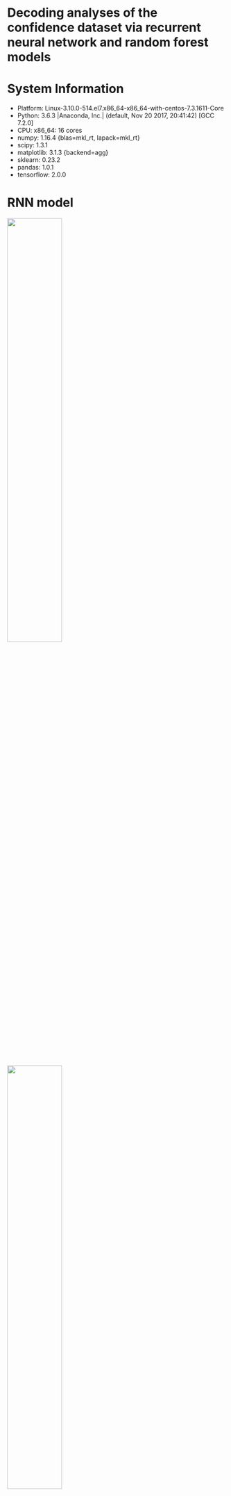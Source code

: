 # Decoding analyses of the confidence dataset via recurrent neural network and random forest models

# System Information
- Platform:      Linux-3.10.0-514.el7.x86_64-x86_64-with-centos-7.3.1611-Core
- Python:        3.6.3 |Anaconda, Inc.| (default, Nov 20 2017, 20:41:42)  [GCC 7.2.0]
- CPU:           x86_64: 16 cores
- numpy:         1.16.4 {blas=mkl_rt, lapack=mkl_rt}
- scipy:         1.3.1
- matplotlib:    3.1.3 {backend=agg}
- sklearn:       0.23.2
- pandas:        1.0.1
- tensorflow:    2.0.0

# RNN model
<p float="left">
  <img src="https://github.com/nmningmei/decoding_confidence_dataset/blob/main/figures/RNN%20model%20confidence%20database.jpg" width="50%" /> <img src="https://github.com/nmningmei/decoding_confidence_dataset/blob/main/figures/external-content.duckduckgo.com.jpg" width="50%" /> 
</p>


# Decode confidence
## Decoding scores (within domain)
![confidence_w_score](https://github.com/nmningmei/decoding_confidence_dataset/blob/main/figures/confidence/LOO_compare_RNN_RF/RNN%20vs%20RF%20LOO.jpeg)

## Feature contributions (within domain)
![confidence_w_feature](https://github.com/nmningmei/decoding_confidence_dataset/blob/main/figures/confidence/LOO_compare_RNN_RF/RNN%20vs%20RF%20features.jpeg)

## Decoding scores (cross domain)
![confidence_c_score](https://github.com/nmningmei/decoding_confidence_dataset/blob/main/figures/confidence/CD/cross%20domain%20decoding%20scores.jpeg)

## Feature contributions (cross domain)
![confidence_c_feature](https://github.com/nmningmei/decoding_confidence_dataset/blob/main/figures/confidence/CD/hidden%20states%20of%20time%20steps.jpeg)

# Decode adequacy
## Decoding scores (within domain)
![adequacy_w_score](https://github.com/nmningmei/decoding_confidence_dataset/blob/main/figures/adequacy/LOO_compare_RNN_RF/RNN%20vs%20RF%20LOO.jpeg)

## Feature contributions (within domain)
![adequacy_w_feature](https://github.com/nmningmei/decoding_confidence_dataset/blob/main/figures/adequacy/LOO_compare_RNN_RF/RNN%20vs%20RF%20features.jpeg)

## Decoding scores (cross domain)
![adequacy_c_score](https://github.com/nmningmei/decoding_confidence_dataset/blob/main/figures/adequacy/CD/cross%20domain%20decoding%20scores.jpeg)

## Feature contributions (cross domain)
![adequacy_c_feature](https://github.com/nmningmei/decoding_confidence_dataset/blob/main/figures/adequacy/CD/hidden%20states%20of%20time%20steps.jpeg)

